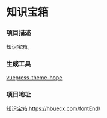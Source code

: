 # 知识宝箱

### 项目描述

知识宝箱。

### 生成工具

[vuepress-theme-hope](https://vuepress-theme-hope.github.io/zh/)

### 项目地址

[知识宝箱]().https://hbuecx.com/fontEnd/
